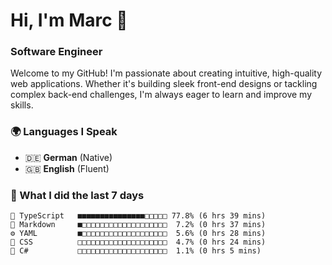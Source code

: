 # Hi, I'm Marc 👋 
### Software Engineer

Welcome to my GitHub! I'm passionate about creating intuitive, high-quality web applications. Whether it's building sleek front-end designs or tackling complex back-end challenges, I'm always eager to learn and improve my skills.  

### 🌍 Languages I Speak  
- 🇩🇪 **German** (Native)  
- 🇬🇧 **English** (Fluent)

### 🤯 What I did the last 7 days

```
🔷 TypeScript   ■■■■■■■■■■■■■■■□□□□□ 77.8% (6 hrs 39 mins)
📝 Markdown     ■□□□□□□□□□□□□□□□□□□□  7.2% (0 hrs 37 mins)
⚙️ YAML         ■□□□□□□□□□□□□□□□□□□□  5.6% (0 hrs 28 mins)
🎨 CSS          □□□□□□□□□□□□□□□□□□□□  4.7% (0 hrs 24 mins)
🔷 C#           □□□□□□□□□□□□□□□□□□□□  1.1% (0 hrs 5 mins)
```